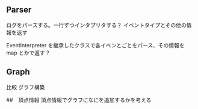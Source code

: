 ## Parser

ログをパースする。一行ずつインタプリタする？
イベントタイプとその他の情報を返す

EventInterpreter を継承したクラスで各イベンとごとをパース、その情報を map とかで返す？

## Graph

比較
グラフ構築

##　頂点情報
頂点情報でグラフになにを追加するかを考える
